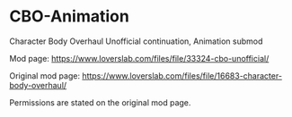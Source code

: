 # CBO-Animation
Character Body Overhaul Unofficial continuation, Animation submod 

Mod page:
https://www.loverslab.com/files/file/33324-cbo-unofficial/

Original mod page:
https://www.loverslab.com/files/file/16683-character-body-overhaul/

Permissions are stated on the original mod page.